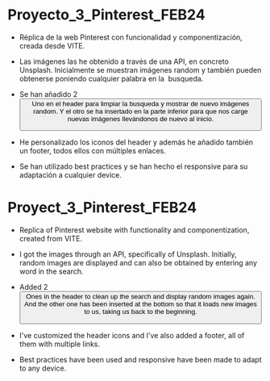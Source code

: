 # Proyecto_3_Pinterest_FEB24
- Réplica de la web Pinterest con funcionalidad y componentización, creada desde VITE.

- Las imágenes las he obtenido a través de una API, en concreto Unsplash.
  Inicialmente se muestran imágenes random y también pueden obtenerse poniendo cualquier palabra en la  busqueda.

- Se han añadido 2 <button>
   Uno en el header para limpiar la busqueda y mostrar de nuevo imágenes random.
   Y el otro se ha insertado en la parte inferior para que nos carge nuevas imágenes llevándonos de nuevo al inicio.

- He personalizado los iconos del header y además he añadido también un footer, todos ellos con múltiples enlaces.

- Se han utilizado best practices y se han hecho el responsive para su adaptación a cualquier device.
  


# Proyect_3_Pinterest_FEB24
- Replica of Pinterest website with functionality and componentization, created from VITE.

- I got the images through an API, specifically of Unsplash.
  Initially, random images are displayed and can also be obtained by entering any word in the search.

- Added 2 <button>
  Ones in the header to clean up the search and display random images again.
  And the other one has been inserted at the bottom so that it loads new images to us, taking us back to the beginning.

- I've customized the header icons and I've also added a footer, all of them with multiple links.

- Best practices have been used and responsive have been made to adapt to any device.
